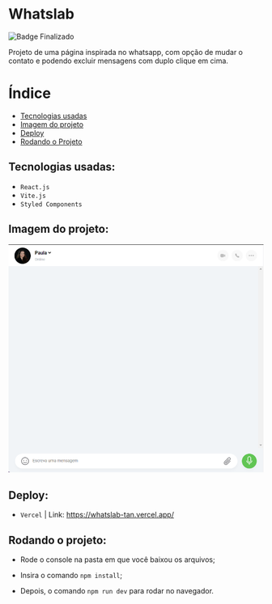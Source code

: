 
# Whatslab

![Badge Finalizado](http://img.shields.io/static/v1?label=STATUS&message=FINALIZADO&color=GREEN&style=for-the-badge)

Projeto de uma página inspirada no whatsapp, com opção de mudar o contato e podendo excluir mensagens com duplo clique em cima.



# Índice

* [Tecnologias usadas](#tecnologias-usadas)
* [Imagem do projeto](#imagem-do-projeto)
* [Deploy](#deploy)
* [Rodando o Projeto](#rodando-o-projeto)


## Tecnologias usadas:

- ``React.js``
- ``Vite.js``
- ``Styled Components``

## Imagem do projeto:

![imagem do whatslab](./imagem-projeto.png)


## Deploy:

- ``Vercel`` | Link: <https://whatslab-tan.vercel.app/>


## Rodando o projeto:
- Rode o console na pasta em que você baixou os arquivos;

- Insira o comando ``npm install``;

- Depois, o comando ``npm run dev`` para rodar no navegador.

